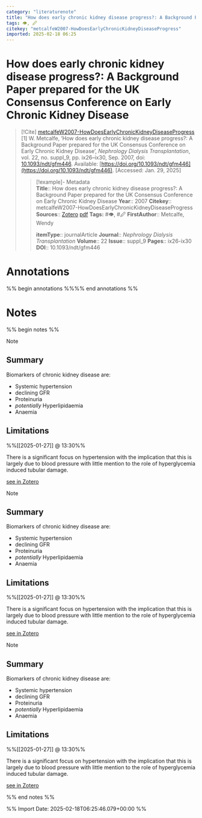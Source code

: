 ```yaml
---
category: "literaturenote"
title: "How does early chronic kidney disease progress?: A Background Paper prepared for the UK Consensus Conference on Early Chronic Kidney Disease"
tags: 👁, 🖉
citekey: "metcalfeW2007-HowDoesEarlyChronicKidneyDiseaseProgress"
imported: 2025-02-18 06:25
---
```


# How does early chronic kidney disease progress?: A Background Paper prepared for the UK Consensus Conference on Early Chronic Kidney Disease


> [!Cite] [metcalfeW2007-HowDoesEarlyChronicKidneyDiseaseProgress](zotero://select/library/items/SCWAUDQ3)
> [1]  W. Metcalfe, ‘How does early chronic kidney disease progress?: A Background Paper prepared for the UK Consensus Conference on Early Chronic Kidney Disease’, _Nephrology Dialysis Transplantation_, vol. 22, no. suppl_9, pp. ix26–ix30, Sep. 2007, doi: [10.1093/ndt/gfm446](https://doi.org/10.1093/ndt/gfm446). Available: [https://doi.org/10.1093/ndt/gfm446](https://doi.org/10.1093/ndt/gfm446). [Accessed: Jan. 29, 2025]
> > [!example]- Metadata    
> > **Title**:: How does early chronic kidney disease progress?: A Background Paper prepared for the UK Consensus Conference on Early Chronic Kidney Disease
> > **Year**:: 2007
> > **Citekey**:: metcalfeW2007-HowDoesEarlyChronicKidneyDiseaseProgress
> > **Sources**:: [Zotero](zotero://select/library/items/SCWAUDQ3) [pdf](file:////home/joeashton/Zotero/storage/XHSHRQUJ/Metcalfe%20-%202007%20-%20How%20does%20early%20chronic%20kidney%20disease%20progress%20A%20Background%20Paper%20prepared%20for%20the%20UK%20Consensus%20Co.pdf) 
> > **Tags:** #👁, #🖉
> > **FirstAuthor**:: Metcalfe, Wendy
> > 
> > **itemType**:: journalArticle
> > **Journal**:: *Nephrology Dialysis Transplantation*
> > **Volume**:: 22
> > **Issue**:: suppl_9
> > **Pages**:: ix26-ix30
> > **DOI**:: 10.1093/ndt/gfm446

# Annotations

%% begin annotations %%%% end annotations %%

# Notes

%% begin notes %%

> [!note]
> ## Summary
> 
> Biomarkers of chronic kidney disease are:
> 
> - Systemic hypertension
> - declining GFR
> - Proteinuria
> - _potentially_ Hyperlipidaemia
> - Anaemia
> 
> ## Limitations
> 
> %%[[2025-01-27]] @ 13:30%%
> 
> There is a significant focus on hypertension with the implication that this is largely due to blood pressure with little mention to the role of hyperglycemia induced tubular damage.
>
> [see in Zotero](zotero://select/library/items/U6TWLCIW)

> [!note]
> ## Summary
> 
> Biomarkers of chronic kidney disease are:
> 
> - Systemic hypertension
> - declining GFR
> - Proteinuria
> - _potentially_ Hyperlipidaemia
> - Anaemia
> 
> ## Limitations
> 
> %%[[2025-01-27]] @ 13:30%%
> 
> There is a significant focus on hypertension with the implication that this is largely due to blood pressure with little mention to the role of hyperglycemia induced tubular damage.
>
> [see in Zotero](zotero://select/library/items/U6TWLCIW)

> [!note]
> ## Summary
> 
> Biomarkers of chronic kidney disease are:
> 
> - Systemic hypertension
> - declining GFR
> - Proteinuria
> - _potentially_ Hyperlipidaemia
> - Anaemia
> 
> ## Limitations
> 
> %%[[2025-01-27]] @ 13:30%%
> 
> There is a significant focus on hypertension with the implication that this is largely due to blood pressure with little mention to the role of hyperglycemia induced tubular damage.
>
> [see in Zotero](zotero://select/library/items/U6TWLCIW)

%% end notes %%

%% Import Date: 2025-02-18T06:25:46.079+00:00 %%
